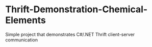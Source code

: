 # Thrift-Demonstration-Chemical-Elements

Simple project that demonstrates C#/.NET Thrift client-server communication
